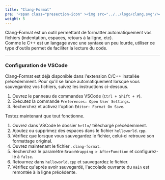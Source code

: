 ```yaml
---
title: "Clang-Format"
pre: '<span class="presection-icon" ><img src="../../logo/clang.svg"/></span>'
weight: 5
---
```


Clang-Format est un outil permettant de formatter automatiquement vos fichiers (indentation, espaces, retours à la ligne, etc).\
Comme le C++ est un langage avec une syntaxe un peu lourde, utiliser ce type d'outils permet de faciliter la lecture du code.

---

### Configuration de VSCode

Clang-Format est déjà disponible dans l'extension C/C++ installée précédemment.
Pour qu'il se lance automatiquement lorsque vous sauvegardez vos fichiers, suivez les instructions ci-dessous.
1. Ouvrez le panneau de commandes VSCode (`Ctrl + Shift + P`).
1. Exécutez la commande `Preferences: Open User Settings`.
3. Recherchez et activez l'option `Editor: Format On Save`.

Testez maintenant que tout fonctionne.
1. Ouvrez dans VSCode le dossier `hello/` téléchargé précédemment.
2. Ajoutez ou supprimez des espaces dans le fichier `helloworld.cpp`.
3. Vérifiez que lorsque vous sauvegardez le fichier, celui-ci retrouve son formattage original.
4. Ouvrez maintenant le fichier `.clang-format`.
5. Recherchez le paramètre `BraceWrapping > AfterFunction` et configurez-le à `false`.
6. Retournez dans `helloworld.cpp` et sauvegardez le fichier.
7. Vérifiez qu'après avoir sauvegardé, l'accolade ouvrante du `main` est remontée à la ligne précédente.
